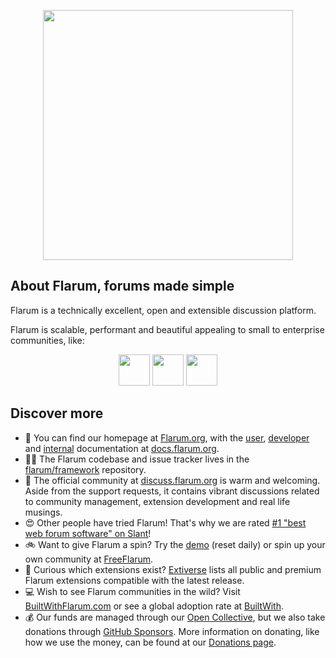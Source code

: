 <p align="center"><a href="https://flarum.org" target="_blank"><img src="https://user-images.githubusercontent.com/19341857/181917693-c9391c43-65f3-4986-a972-97012404f6ed.svg" width="400"></a></p>


## About Flarum, forums made simple

Flarum is a technically excellent, open and extensible discussion platform. 

Flarum is scalable, performant and beautiful appealing to small to enterprise communities, like:

<p align="center">
<a href="https://community.giffgaff.com" target="_blank"><img src="https://www.giffgaff.design/brand/logo/gg-logo.png" height="50" ></a>
<a href="https://community.upc.ch" target="_blank"><img src="https://community.upc.ch/assets/extensions/glowingblue-upc/upc_logo.png" height="50" ></a>
<a href="https://together.bunq.com/" target="_blank"><img src="https://github.com/bunq.png" height="50" ></a>
</p>

## Discover more
 
- 🏡 You can find our homepage at [Flarum.org](https://flarum.org), with the [user](https://docs.flarum.org), [developer](https://docs.flarum.org/extend) and [internal](https://docs.flarum.org/internal) documentation at [docs.flarum.org](https://docs.flarum.org).
- 👩‍💻 The Flarum codebase and issue tracker lives in the [flarum/framework](https://github.com/flarum/framework) repository.
- 🤝 The official community at [discuss.flarum.org](https://discuss.flarum.org) is warm and welcoming. Aside from the support requests, it contains vibrant discussions related to community management, extension development and real life musings.
- 😍 Other people have tried Flarum! That's why we are rated [#1 "best web forum software" on Slant](https://www.slant.co/topics/898/~best-web-forum-software-packages)!
- 🚲 Want to give Flarum a spin? Try the [demo](https://demo.flarum.site) (reset daily) or spin up your own community at [FreeFlarum](https://freeflarum.com).
- 🧩 Curious which extensions exist? [Extiverse](https://extiverse.com) lists all public and premium Flarum extensions compatible with the latest release.
- 💻 Wish to see Flarum communities in the wild? Visit [BuiltWithFlarum.com](https://builtwithflarum.com/) or see a global adoption rate at [BuiltWith](https://trends.builtwith.com/cms/Flarum).
- 💰 Our funds are managed through our [Open Collective](https://opencollective.com/flarum), but we also take donations through [GitHub Sponsors](https://github.com/sponsors/flarum). More information on donating, like how we use the money, can be found at our [Donations page](https://flarum.org/donate).
